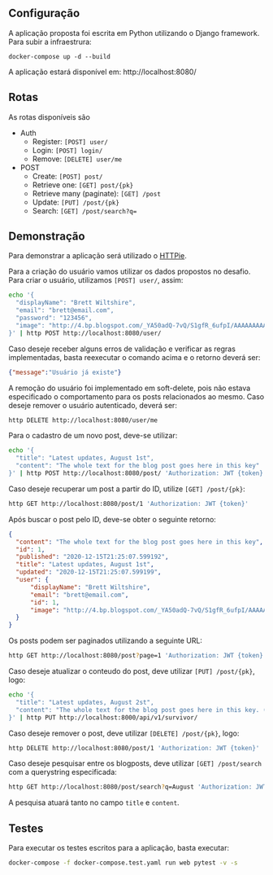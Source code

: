 ## Configuração

A aplicação proposta foi escrita em Python utilizando o Django framework. Para subir a infraestrura: 

```shell script
docker-compose up -d --build
```

A aplicação estará disponível em: http://localhost:8080/

## Rotas

As rotas disponíveis são

- Auth
  - Register: `[POST] user/`
  - Login: `[POST] login/`
  - Remove: `[DELETE] user/me`
- POST
  - Create: `[POST] post/`
  - Retrieve one: `[GET] post/{pk}`
  - Retrieve many (paginate): `[GET] /post`
  - Update: `[PUT] /post/{pk}`
  - Search: `[GET] /post/search?q=`

## Demonstração

Para demonstrar a aplicação será utilizado o [HTTPie](https://httpie.io/).

Para a criação do usuário vamos utilizar os dados propostos no desafio. Para criar o usuário, utilizamos `[POST] user/`, assim:

```bash
echo '{
  "displayName": "Brett Wiltshire",
  "email": "brett@email.com",
  "password": "123456",
  "image": "http://4.bp.blogspot.com/_YA50adQ-7vQ/S1gfR_6ufpI/AAAAAAAAAAk/1ErJGgRWZDg/S45/brett.png"
}' | http POST http://localhost:8080/user/
```

Caso deseje receber alguns erros de validação e verificar as regras implementadas, basta reexecutar o comando acima e o retorno deverá ser:
```json
{"message":"Usuário já existe"}
```

A remoção do usuário foi implementado em soft-delete, pois não estava especificado o comportamento para os posts relacionados ao mesmo. Caso deseje remover o usuário autenticado, deverá ser:
```bash
http DELETE http://localhost:8080/user/me
```

Para o cadastro de um novo post, deve-se utilizar:
```bash
echo '{
  "title": "Latest updates, August 1st",
  "content": "The whole text for the blog post goes here in this key"
}' | http POST http://localhost:8080/post/ 'Authorization: JWT {token}'
```

Caso deseje recuperar um post a partir do ID, utilize `[GET] /post/{pk}`:
```bash
http GET http://localhost:8080/post/1 'Authorization: JWT {token}'
```

Após buscar o post pelo ID, deve-se obter o seguinte retorno:
```json
{
  "content": "The whole text for the blog post goes here in this key",
  "id": 1,
  "published": "2020-12-15T21:25:07.599192",
  "title": "Latest updates, August 1st",
  "updated": "2020-12-15T21:25:07.599199",
  "user": {
      "displayName": "Brett Wiltshire",
      "email": "brett@email.com",
      "id": 1,
      "image": "http://4.bp.blogspot.com/_YA50adQ-7vQ/S1gfR_6ufpI/AAAAAAAAAAk/1ErJGgRWZDg/S45/brett.png"
  }
}
```

Os posts podem ser paginados utilizando a seguinte URL:
```bash
http GET http://localhost:8080/post?page=1 'Authorization: JWT {token}'
```

Caso deseje atualizar o conteudo do post, deve utilizar `[PUT] /post/{pk}`, logo:
```bash
echo '{
  "title": "Latest updates, August 2st",
  "content": "The whole text for the blog post goes here in this key. (Updated)"
}' | http PUT http://localhost:8000/api/v1/survivor/
```

Caso deseje remover o post, deve utilizar `[DELETE] /post/{pk}`, logo:
```bash
http DELETE http://localhost:8080/post/1 'Authorization: JWT {token}'
```

Caso deseje pesquisar entre os blogposts, deve utilizar `[GET] /post/search` com a querystring especificada:
```bash
http GET http://localhost:8080/post/search?q=August 'Authorization: JWT {token}'
```
A pesquisa atuará tanto no campo `title` e `content`. 

## Testes

Para executar os testes escritos para a aplicação, basta executar:

```bash
docker-compose -f docker-compose.test.yaml run web pytest -v -s
```
